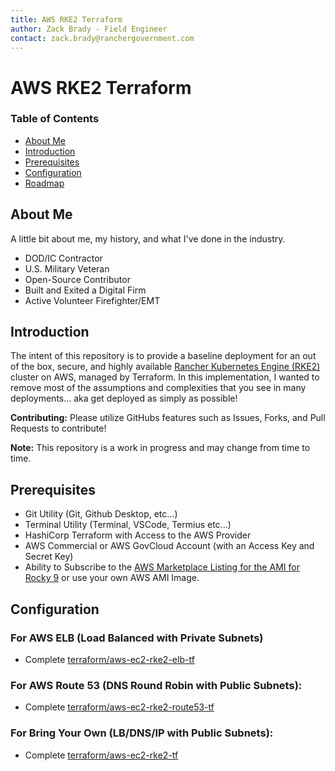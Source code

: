 ```yaml
---
title: AWS RKE2 Terraform
author: Zack Brady - Field Engineer
contact: zack.brady@ranchergovernment.com
---
```


# AWS RKE2 Terraform

### Table of Contents
* [About Me](#about-me)
* [Introduction](#introduction)
* [Prerequisites](#prerequisites)
* [Configuration](#configuration)
* [Roadmap](#roadmap)

## About Me
A little bit about me, my history, and what I've done in the industry.
- DOD/IC Contractor
- U.S. Military Veteran
- Open-Source Contributor
- Built and Exited a Digital Firm
- Active Volunteer Firefighter/EMT

## Introduction
The intent of this repository is to provide a baseline deployment for an out of the box, secure, and highly available [Rancher Kubernetes Engine (RKE2)](https://docs.rke2.io) cluster on AWS, managed by Terraform. In this implementation, I wanted to remove most of the assumptions and complexities that you see in many deployments... aka get deployed as simply as possible!

**Contributing:** Please utilize GitHubs features such as Issues, Forks, and Pull Requests to contribute!

**Note:** This repository is a work in progress and may change from time to time.

## Prerequisites
* Git Utility (Git, Github Desktop, etc...)
* Terminal Utility (Terminal, VSCode, Termius etc...)
* HashiCorp Terraform with Access to the AWS Provider
* AWS Commercial or AWS GovCloud Account (with an Access Key and Secret Key)
* Ability to Subscribe to the [AWS Marketplace Listing for the AMI for Rocky 9](https://aws.amazon.com/marketplace/pp/prodview-ygp66mwgbl2ii) or use your own AWS AMI Image.

## Configuration

### For AWS ELB (Load Balanced with Private Subnets)
* Complete [terraform/aws-ec2-rke2-elb-tf](/terraform/aws-ec2-rke2-elb-tf/README.md)

### For AWS Route 53 (DNS Round Robin with Public Subnets):
* Complete [terraform/aws-ec2-rke2-route53-tf](/terraform/aws-ec2-rke2-route53-tf/README.MD)

### For Bring Your Own (LB/DNS/IP with Public Subnets):
* Complete [terraform/aws-ec2-rke2-tf](/terraform/aws-ec2-rke2-tf/README.md)